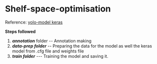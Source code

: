 # Shelf-space-optimisation

Reference: [yolo-model keras](https://github.com/qqwweee/keras-yolo3)

**Steps followed**
1. ***annotation*** folder -- Annotation making
2. ***data-prep folder*** -- Preparing the data for the model as well the keras model from .cfg file and weights file
3. ***train folder*** --- Training the model and saving it.
